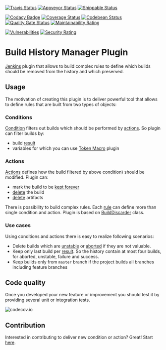 [![Travis Status](https://img.shields.io/travis/damianszczepanik/build-history-manager-plugin/master.svg?label=Travis%20bulid)](https://travis-ci.org/damianszczepanik/build-history-manager-plugin)
[![Appveyor Status](https://ci.appveyor.com/api/projects/status/hdaaavqcrk9gpnuh?branch=master&svg=true&label=Appveyor%20build)](https://ci.appveyor.com/project/damianszczepanik/build-history-manager-plugin)
[![Shippable Status](https://api.shippable.com/projects/5d7ce249bf5b4f00078e2eb4/badge?branch=master&label=Shippable%20build)](https://app.shippable.com/github/damianszczepanik/build-history-manager-plugin/dashboard)

[![Codacy Badge](https://api.codacy.com/project/badge/Grade/3c7da31c6c194731aee1aafa28dca98e)](https://app.codacy.com/manual/damianszczepanik/build-history-manager-plugin/dashboard)
[![Coverage Status](https://codecov.io/gh/damianszczepanik/build-history-manager-plugin/branch/master/graph/badge.svg?label=Unit%20tests%20coverage)](https://codecov.io/github/damianszczepanik/build-history-manager-plugin)
[![Codebean Status](https://codebeat.co/badges/321eff32-cbd0-4719-9ddd-c90cf1433e14)](https://codebeat.co/projects/github-com-damianszczepanik-build-history-manager-plugin-master)
[![Quality Gate Status](https://sonarcloud.io/api/project_badges/measure?project=damianszczepanik_build-history-manager-plugin&metric=alert_status)](https://sonarcloud.io/dashboard?id=damianszczepanik_build-history-manager-plugin)
[![Maintainability Rating](https://sonarcloud.io/api/project_badges/measure?project=damianszczepanik_build-history-manager-plugin&metric=sqale_rating)](https://sonarcloud.io/dashboard?id=damianszczepanik_build-history-manager-plugin)

[![Vulnerabilities](https://snyk.io/test/github/damianszczepanik/build-history-manager-plugin/badge.svg)](https://app.snyk.io/org/damianszczepanik/project/115e1c04-215d-48f9-bb9f-606711f95147)
[![Security Rating](https://sonarcloud.io/api/project_badges/measure?project=damianszczepanik_build-history-manager-plugin&metric=security_rating)](https://sonarcloud.io/dashboard?id=damianszczepanik_build-history-manager-plugin)

# Build History Manager Plugin
[Jenkins](https://jenkins.io/) plugin that allows to build complex rules to define which builds should be removed from the history and which preserved.

## Usage
The motivation of creating this plugin is to deliver powerful tool that allows to define rules that are built from two types of objects:

### Conditions
[Condition](./src/main/java/pl/damianszczepanik/jenkins/buildhistorymanager/model/Condition.java) filters out builds which should be performed by [actions](./src/main/java/pl/damianszczepanik/jenkins/buildhistorymanager/model/Action.java). So plugin can filter builds by:
- build [result](https://javadoc.jenkins-ci.org/hudson/model/Result.html)
- variables for which you can use [Token Macro](https://wiki.jenkins.io/display/JENKINS/Token+Macro+Plugin) plugin

### Actions
[Actions](./src/main/java/pl/damianszczepanik/jenkins/buildhistorymanager/model/Action.java) defines how the build filtered by above condition) should be modified. Plugin can:
- mark the build to be [kept forever]([https://javadoc.jenkins.io/hudson/model/Run.html#keepLog--)
- [delete](https://javadoc.jenkins.io/hudson/model/Run.html#delete--) the build
- [delete](https://javadoc.jenkins.io/hudson/model/Run.html#deleteArtifacts--) artifacts

There is possibility to build complex rules. Each [rule](./src/main/java/pl/damianszczepanik/jenkins/buildhistorymanager/model/Rule.java) can define more than single condition and action.
Plugin is based on [BuildDiscarder](https://javadoc.jenkins.io/jenkins/model/BuildDiscarder.html) class.

### Use cases
Using conditions and actions there is easy to realize following scenarios:
- Delete builds which are [unstable](https://javadoc.jenkins.io/hudson/model/Result.html#UNSTABLE) or [aborted](https://javadoc.jenkins.io/hudson/model/Result.html#ABORTED) if they are not valuable.
- Keep only last build per [result](https://javadoc.jenkins.io/hudson/model/Result.html). So the history contain at most four builds, for aborted, unstable, failure and success.
- Keep builds only from `master` branch if the project builds all branches including feature branches


## Code quality
Once you developed your new feature or improvement you should test it by providing several unit or integration tests.

![codecov.io](https://codecov.io/gh/damianszczepanik/build-history-manager-plugin/branch/master/graphs/tree.svg)

## Contribution
Interested in contributing to deliver new condition or action?  Great! Start [here](https://github.com/damianszczepanik/build-history-manager-plugin).
